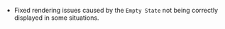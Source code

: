 - Fixed rendering issues caused by the `Empty State` not being correctly displayed in some situations.
